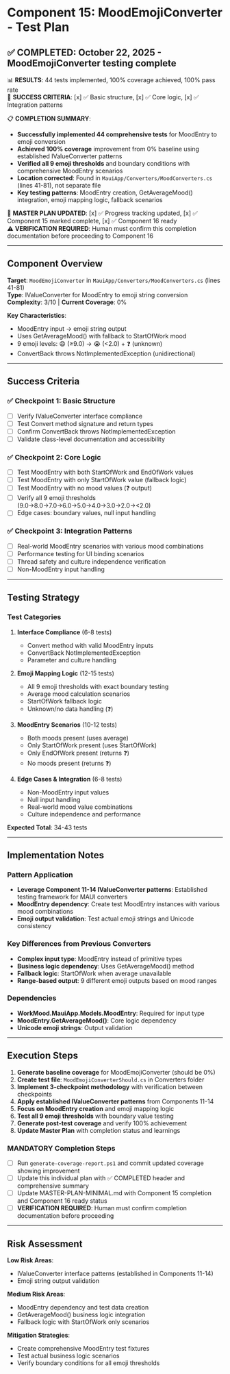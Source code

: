 # Component 15: MoodEmojiConverter - Test Plan

## ✅ COMPLETED: October 22, 2025 - MoodEmojiConverter testing complete

📊 **RESULTS**: 44 tests implemented, 100% coverage achieved, 100% pass rate  
🎯 **SUCCESS CRITERIA**: [x] ✅ Basic structure, [x] ✅ Core logic, [x] ✅ Integration patterns  

📋 **COMPLETION SUMMARY**:
- **Successfully implemented 44 comprehensive tests** for MoodEntry to emoji conversion
- **Achieved 100% coverage** improvement from 0% baseline using established IValueConverter patterns  
- **Verified all 9 emoji thresholds** and boundary conditions with comprehensive MoodEntry scenarios
- **Location corrected**: Found in `MauiApp/Converters/MoodConverters.cs` (lines 41-81), not separate file
- **Key testing patterns**: MoodEntry creation, GetAverageMood() integration, emoji mapping logic, fallback scenarios

🔄 **MASTER PLAN UPDATED**: [x] ✅ Progress tracking updated, [x] ✅ Component 15 marked complete, [x] ✅ Component 16 ready  
⚠️ **VERIFICATION REQUIRED**: Human must confirm this completion documentation before proceeding to Component 16

---

## Component Overview

**Target**: `MoodEmojiConverter` in `MauiApp/Converters/MoodConverters.cs` (lines 41-81)  
**Type**: IValueConverter for MoodEntry to emoji string conversion  
**Complexity**: 3/10 | **Current Coverage**: 0%

**Key Characteristics**:
- MoodEntry input → emoji string output
- Uses GetAverageMood() with fallback to StartOfWork mood
- 9 emoji levels: 😄 (≥9.0) → 😭 (<2.0) + ❓ (unknown)
- ConvertBack throws NotImplementedException (unidirectional)

---

## Success Criteria

### ✅ Checkpoint 1: Basic Structure
- [ ] Verify IValueConverter interface compliance
- [ ] Test Convert method signature and return types
- [ ] Confirm ConvertBack throws NotImplementedException
- [ ] Validate class-level documentation and accessibility

### ✅ Checkpoint 2: Core Logic
- [ ] Test MoodEntry with both StartOfWork and EndOfWork values
- [ ] Test MoodEntry with only StartOfWork value (fallback logic)
- [ ] Test MoodEntry with no mood values (❓ output)
- [ ] Verify all 9 emoji thresholds (9.0→8.0→7.0→6.0→5.0→4.0→3.0→2.0→<2.0)
- [ ] Edge cases: boundary values, null input handling

### ✅ Checkpoint 3: Integration Patterns
- [ ] Real-world MoodEntry scenarios with various mood combinations
- [ ] Performance testing for UI binding scenarios
- [ ] Thread safety and culture independence verification
- [ ] Non-MoodEntry input handling

---

## Testing Strategy

### Test Categories
1. **Interface Compliance** (6-8 tests)
   - Convert method with valid MoodEntry inputs
   - ConvertBack NotImplementedException
   - Parameter and culture handling

2. **Emoji Mapping Logic** (12-15 tests)
   - All 9 emoji thresholds with exact boundary testing
   - Average mood calculation scenarios
   - StartOfWork fallback logic
   - Unknown/no data handling (❓)

3. **MoodEntry Scenarios** (10-12 tests)
   - Both moods present (uses average)
   - Only StartOfWork present (uses StartOfWork)
   - Only EndOfWork present (returns ❓)
   - No moods present (returns ❓)

4. **Edge Cases & Integration** (6-8 tests)
   - Non-MoodEntry input values
   - Null input handling
   - Real-world mood value combinations
   - Culture independence and performance

**Expected Total**: 34-43 tests

---

## Implementation Notes

### Pattern Application
- **Leverage Component 11-14 IValueConverter patterns**: Established testing framework for MAUI converters
- **MoodEntry dependency**: Create test MoodEntry instances with various mood combinations
- **Emoji output validation**: Test actual emoji strings and Unicode consistency

### Key Differences from Previous Converters
- **Complex input type**: MoodEntry instead of primitive types
- **Business logic dependency**: Uses GetAverageMood() method
- **Fallback logic**: StartOfWork when average unavailable
- **Range-based output**: 9 different emoji outputs based on mood ranges

### Dependencies
- **WorkMood.MauiApp.Models.MoodEntry**: Required for input type
- **MoodEntry.GetAverageMood()**: Core logic dependency
- **Unicode emoji strings**: Output validation

---

## Execution Steps

1. **Generate baseline coverage** for MoodEmojiConverter (should be 0%)
2. **Create test file**: `MoodEmojiConverterShould.cs` in Converters folder
3. **Implement 3-checkpoint methodology** with verification between checkpoints
4. **Apply established IValueConverter patterns** from Components 11-14
5. **Focus on MoodEntry creation** and emoji mapping logic
6. **Test all 9 emoji thresholds** with boundary value testing
7. **Generate post-test coverage** and verify 100% achievement
8. **Update Master Plan** with completion status and learnings

### MANDATORY Completion Steps
- [ ] Run `generate-coverage-report.ps1` and commit updated coverage showing improvement
- [ ] Update this individual plan with ✅ COMPLETED header and comprehensive summary
- [ ] Update MASTER-PLAN-MINIMAL.md with Component 15 completion and Component 16 ready status
- [ ] **VERIFICATION REQUIRED**: Human must confirm completion documentation before proceeding

---

## Risk Assessment

**Low Risk Areas**:
- IValueConverter interface patterns (established in Components 11-14)
- Emoji string output validation

**Medium Risk Areas**:
- MoodEntry dependency and test data creation
- GetAverageMood() business logic integration
- Fallback logic with StartOfWork only scenarios

**Mitigation Strategies**:
- Create comprehensive MoodEntry test fixtures
- Test actual business logic scenarios
- Verify boundary conditions for all emoji thresholds